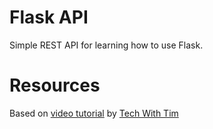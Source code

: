 # Flask API
Simple REST API for learning how to use Flask.

# Resources
Based on [video tutorial](https://www.youtube.com/watch?v=GMppyAPbLYk&t=3922s) by [Tech With Tim](https://www.youtube.com/channel/UC4JX40jDee_tINbkjycV4Sg)